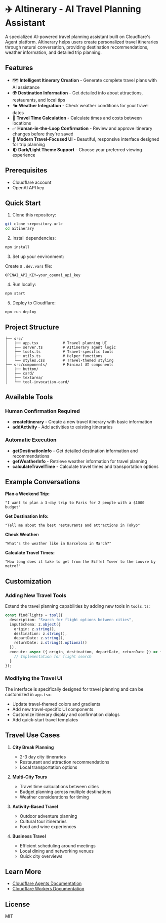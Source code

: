 # ✈️ AItinerary - AI Travel Planning Assistant

A specialized AI-powered travel planning assistant built on Cloudflare's Agent platform. AItinerary helps users create personalized travel itineraries through natural conversation, providing destination recommendations, weather information, and detailed trip planning.

## Features

- 🗺️ **Intelligent Itinerary Creation** - Generate complete travel plans with AI assistance
- 🌍 **Destination Information** - Get detailed info about attractions, restaurants, and local tips
- 🌤️ **Weather Integration** - Check weather conditions for your travel dates
- 🚗 **Travel Time Calculation** - Calculate times and costs between locations
- ✅ **Human-in-the-Loop Confirmation** - Review and approve itinerary changes before they're saved
- 🎨 **Modern Travel-Focused UI** - Beautiful, responsive interface designed for trip planning
- 🌓 **Dark/Light Theme Support** - Choose your preferred viewing experience

## Prerequisites

- Cloudflare account
- OpenAI API key

## Quick Start

1. Clone this repository:

```bash
git clone <repository-url>
cd aitinerary
```

2. Install dependencies:

```bash
npm install
```

3. Set up your environment:

Create a `.dev.vars` file:

```env
OPENAI_API_KEY=your_openai_api_key
```

4. Run locally:

```bash
npm start
```

5. Deploy to Cloudflare:

```bash
npm run deploy
```

## Project Structure

```
├── src/
│   ├── app.tsx           # Travel planning UI
│   ├── server.ts         # AItinerary agent logic
│   ├── tools.ts          # Travel-specific tools
│   ├── utils.ts          # Helper functions
│   └── styles.css        # Travel-themed styling
├── src/components/       # Minimal UI components
│   ├── button/
│   ├── card/
│   ├── textarea/
│   └── tool-invocation-card/
```

## Available Tools

### Human Confirmation Required
- **createItinerary** - Create a new travel itinerary with basic information
- **addActivity** - Add activities to existing itineraries

### Automatic Execution
- **getDestinationInfo** - Get detailed destination information and recommendations
- **getWeatherInfo** - Retrieve weather information for travel planning
- **calculateTravelTime** - Calculate travel times and transportation options

## Example Conversations

**Plan a Weekend Trip:**
```
"I want to plan a 3-day trip to Paris for 2 people with a $1000 budget"
```

**Get Destination Info:**
```
"Tell me about the best restaurants and attractions in Tokyo"
```

**Check Weather:**
```
"What's the weather like in Barcelona in March?"
```

**Calculate Travel Times:**
```
"How long does it take to get from the Eiffel Tower to the Louvre by metro?"
```

## Customization

### Adding New Travel Tools

Extend the travel planning capabilities by adding new tools in `tools.ts`:

```typescript
const findFlights = tool({
  description: "Search for flight options between cities",
  inputSchema: z.object({
    origin: z.string(),
    destination: z.string(),
    departDate: z.string(),
    returnDate: z.string().optional()
  }),
  execute: async ({ origin, destination, departDate, returnDate }) => {
    // Implementation for flight search
  }
});
```

### Modifying the Travel UI

The interface is specifically designed for travel planning and can be customized in `app.tsx`:

- Update travel-themed colors and gradients
- Add new travel-specific UI components
- Customize itinerary display and confirmation dialogs
- Add quick-start travel templates

## Travel Use Cases

1. **City Break Planning**
   - 2-3 day city itineraries
   - Restaurant and attraction recommendations
   - Local transportation options

2. **Multi-City Tours**
   - Travel time calculations between cities
   - Budget planning across multiple destinations
   - Weather considerations for timing

3. **Activity-Based Travel**
   - Outdoor adventure planning
   - Cultural tour itineraries
   - Food and wine experiences

4. **Business Travel**
   - Efficient scheduling around meetings
   - Local dining and networking venues
   - Quick city overviews

## Learn More

- [Cloudflare Agents Documentation](https://developers.cloudflare.com/agents/)
- [Cloudflare Workers Documentation](https://developers.cloudflare.com/workers/)

## License

MIT